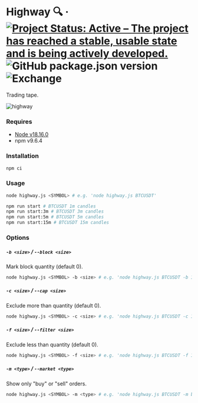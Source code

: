 # Highway 🔍 &middot; [![Project Status: Active – The project has reached a stable, usable state and is being actively developed.](https://www.repostatus.org/badges/latest/active.svg)](https://www.repostatus.org/#active) ![GitHub package.json version](https://img.shields.io/github/package-json/v/lropero/highway) ![Exchange](https://img.shields.io/badge/Exchange-Binance-yellowgreen)

Trading tape.

![highway](https://user-images.githubusercontent.com/4450399/231820546-9c85f795-2885-4da5-b279-94e31bd4c5e3.gif)

### Requires

- [Node v18.16.0](https://nodejs.org/)
- npm v9.6.4

### Installation

```sh
npm ci
```

### Usage

```sh
node highway.js <SYMBOL> # e.g. 'node highway.js BTCUSDT'
```

```sh
npm run start # BTCUSDT 1m candles
npm run start:3m # BTCUSDT 3m candles
npm run start:5m # BTCUSDT 5m candles
npm run start:15m # BTCUSDT 15m candles
```

### Options

##### `-b <size>` / `--block <size>`

Mark block quantity (default 0).

```sh
node highway.js <SYMBOL> -b <size> # e.g. 'node highway.js BTCUSDT -b 1'
```

##### `-c <size>` / `--cap <size>`

Exclude more than quantity (default 0).

```sh
node highway.js <SYMBOL> -c <size> # e.g. 'node highway.js BTCUSDT -c 1'
```

##### `-f <size>` / `--filter <size>`

Exclude less than quantity (default 0).

```sh
node highway.js <SYMBOL> -f <size> # e.g. 'node highway.js BTCUSDT -f 1'
```

##### `-m <type>` / `--market <type>`

Show only "buy" or "sell" orders.

```sh
node highway.js <SYMBOL> -m <type> # e.g. 'node highway.js BTCUSDT -m buy'
```
